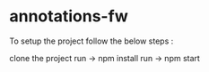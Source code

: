 # annotations-fw

To setup the project follow the below steps :

clone the project
run -> npm install
run -> npm start
